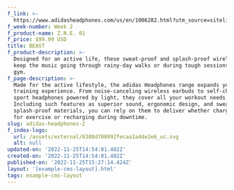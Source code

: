 ```yaml
---
f_link: >-
  https://www.adidasheadphones.com/us/en/1006282.html?utm_source=sitelink&amp;utm_medium=hypebe[%E2%80%A6]campaign=giftindex_marketing_us_202211&amp;utm_content=zne01
f_week-number: Week 2
f_product-name: Z.N.E. 01
f_price: $99.99 USD
title: BEAST
f_product-description: >-
  Designed for an active life, these sweat-proof and splash-proof wireless buds
  keep the music going through rainy-day walks or during tough sessions at the
  gym.
f_page-description: >-
  Made for the active lifestyle, the adidas Headphones range expands your
  training experience. From noise-canceling wireless earbuds to self-charging
  sport headphones powered by light, they cover all your workout needs.
  Including such features as superior sound, ergonomic design, and sweat-and
  splash-proof materials, you can rely on them to deliver whether charging up
  for exercise or recharging during downtime.
slug: adidas-headphones-2
f_index-logo:
  url: /assets/external/6380d708992fecaa1a4de2e6_uc.svg
  alt: null
updated-on: '2022-11-25T14:54:01.482Z'
created-on: '2022-11-25T14:54:01.482Z'
published-on: '2022-11-25T15:27:14.424Z'
layout: '[example-cms-layout].html'
tags: example-cms-layout
---
```



